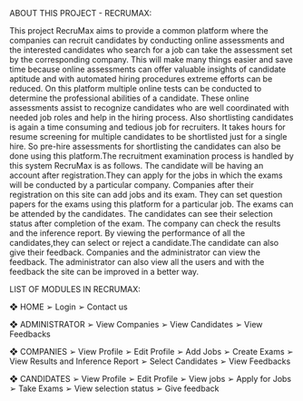 ABOUT THIS PROJECT - RECRUMAX:


This project RecruMax aims to provide a common 
platform where the companies can recruit candidates by
conducting online assessments and the interested candidates who
search for a job can take the assessment set by the corresponding
company. This will make many things easier and save time because
online assessments can offer valuable insights of candidate
aptitude and with automated hiring procedures extreme efforts
can be reduced. On this platform multiple online tests can be
conducted to determine the professional abilities of a candidate.
These online assessments assist to recognize candidates who are
well coordinated with needed job roles and help in the hiring
process. Also shortlisting candidates is again a time consuming
and tedious job for recruiters. It takes hours for resume screening
for multiple candidates to be shortlisted just for a single hire. So
pre-hire assessments for shortlisting the candidates can also be
done using this platform.The recruitment examination process is handled by this
system RecruMax is as follows.
The candidate will be having an account after
registration.They can apply for the jobs in which the exams will be
conducted by a particular company. Companies after their
registration on this site can add jobs and its exam. They can set
question papers for the exams using this platform for a particular
job. The exams can be attended by the candidates. The candidates
can see their selection status after completion of the exam. The
company can check the results and the inference report. By
viewing the performance of all the candidates,they can select or
reject a candidate.The candidate can also give their feedback.
Companies and the administrator can view the feedback. The
administrator can also view all the users and with the feedback the
site can be improved in a better way.


LIST OF MODULES IN RECRUMAX:

❖ HOME
  ➢ Login
  ➢ Contact us

❖ ADMINISTRATOR
  ➢ View Companies
  ➢ View Candidates
  ➢ View Feedbacks

❖ COMPANIES
  ➢ View Profile
  ➢ Edit Profile
  ➢ Add Jobs
  ➢ Create Exams
  ➢ View Results and Inference Report
  ➢ Select Candidates
  ➢ View Feedbacks

❖ CANDIDATES
  ➢ View Profile
  ➢ Edit Profile
  ➢ View jobs
  ➢ Apply for Jobs
  ➢ Take Exams
  ➢ View selection status
  ➢ Give feedback
